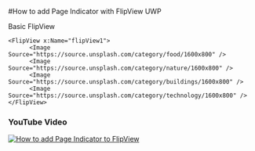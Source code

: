 #How to add Page Indicator with FlipView UWP

Basic FlipView
```
<FlipView x:Name="flipView1">
      <Image Source="https://source.unsplash.com/category/food/1600x800" />
      <Image Source="https://source.unsplash.com/category/nature/1600x800" />
      <Image Source="https://source.unsplash.com/category/buildings/1600x800" />
      <Image Source="https://source.unsplash.com/category/technology/1600x800" />
</FlipView>
```
### YouTube Video
[![How to add Page Indicator to FlipView](http://img.youtube.com/vi/554Al2I_Wk0/0.jpg)](https://youtu.be/554Al2I_Wk0 "How to add Page Indicator to FlipView")
